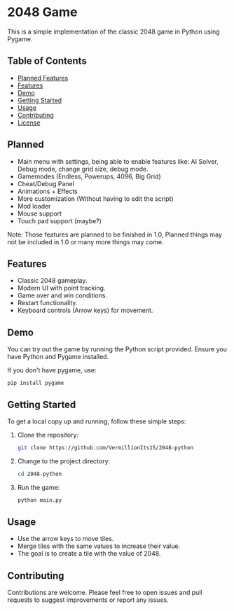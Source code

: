 # 2048 Game

This is a simple implementation of the classic 2048 game in Python using Pygame.

## Table of Contents

- [Planned Features](#planned)
- [Features](#features)
- [Demo](#demo)
- [Getting Started](#getting-started)
- [Usage](#usage)
- [Contributing](#contributing)
- [License](#license)

## Planned

- Main menu with settings, being able to enable features like: AI Solver, Debug mode, change grid size, debug mode.
- Gamemodes (Endless, Powerups, 4096, Big Grid)
- Cheat/Debug Panel
- Animations + Effects
- More customization (Without having to edit the script)
- Mod loader
- Mouse support
- Touch pad support (maybe?)

Note: Those features are planned to be finished in 1.0, Planned things may not be included in 1.0 or many more things may come.

## Features

- Classic 2048 gameplay.
- Modern UI with point tracking.
- Game over and win conditions.
- Restart functionality.
- Keyboard controls (Arrow keys) for movement.

## Demo

You can try out the game by running the Python script provided. Ensure you have Python and Pygame installed.

If you don't have pygame, use:
```
pip install pygame
```

## Getting Started

To get a local copy up and running, follow these simple steps:

1. Clone the repository:

   ```sh
   git clone https://github.com/VermillionIts15/2048-python
   ```

2. Change to the project directory:

   ```sh
   cd 2048-python
   ```

3. Run the game:

   ```sh
   python main.py
   ```

## Usage

- Use the arrow keys to move tiles.
- Merge tiles with the same values to increase their value.
- The goal is to create a tile with the value of 2048.

## Contributing

Contributions are welcome. Please feel free to open issues and pull requests to suggest improvements or report any issues.
